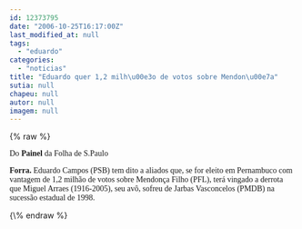 ```yaml
---
id: 12373795
date: "2006-10-25T16:17:00Z"
last_modified_at: null
tags:
  - "eduardo"
categories:
  - "noticias"
title: "Eduardo quer 1,2 milh\u00e3o de votos sobre Mendon\u00e7a"
sutia: null
chapeu: null
autor: null
imagem: null
---
```

{\% raw %}
<p><P><SPAN style=\"COLOR: black\"><FONT face=Verdana>Do <STRONG>Painel</STRONG> da Folha de S.Paulo</FONT></SPAN></P><SPAN style=\"COLOR: black\"><B></p>
<p><P><FONT face=Verdana>Forra. </FONT></B><FONT face=Verdana>Eduardo Campos (PSB) tem dito a aliados que, se for eleito em Pernambuco com vantagem de 1,2 milhão de votos sobre Mendonça Filho (PFL), terá vingado a derrota que Miguel Arraes (1916-2005), seu avô, sofreu de Jarbas Vasconcelos (PMDB) na sucessão estadual de 1998.</FONT> </P></SPAN> </p>
{\% endraw %}